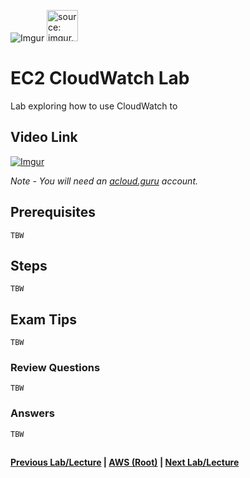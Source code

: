 ![Imgur](https://i.imgur.com/9awJmtb.png) <img src="https://i.imgur.com/CcwL2Ph.png" width="50" title="source: imgur.com" />


EC2 CloudWatch Lab
======

Lab exploring how to use CloudWatch to 


## Video Link

[![Imgur](https://i.imgur.com/7HFLiJe.png)](https://acloud.guru/course/aws-certified-solutions-architect-associate/learn/ec2/cloudwatch/watch)

*Note - You will need an [acloud.guru](acloud.guru) account.*


## Prerequisites

    TBW


## Steps

    TBW


## Exam Tips

    TBW


### Review Questions

    TBW


### Answers

    TBW


##

**[Previous Lab/Lecture](ec2-elastic-load-balancer-lab.md) | [AWS (Root)](../readme.adoc) | [Next Lab/Lecture](ec2-cloudwatch-lab.md)** 
